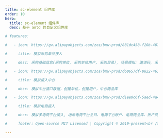 ```yaml
---
title: sc-element 组件库
order: 10
hero:
  title: sc-element 组件库
  desc: 基于 antd 的自定义组件库

# features:

#   - icon: https://gw.alipayobjects.com/zos/bmw-prod/881dc458-f20b-407b-947a-95104b5ec82b/k79dm8ih_w144_h144.png

#     title: 模拟采购单位接入

#     desc: 采购基础信息(采购单位, 采购单位用户, 采购目录), 场景模拟: 邀请码, 采购协议:(普通协议, 电商协议, 商品上下架)，订单，售后单

#   - icon: https://gw.alipayobjects.com/zos/bmw-prod/d60657df-0822-4631-9d7c-e7a869c2f21c/k79dmz3q_w126_h126.png

#     title: 模拟接入中台

#     desc: 模拟中台接口数据，创建单位，创建用户，中台商品库

#   - icon: https://gw.alipayobjects.com/zos/bmw-prod/d1ee0c6f-5aed-4a45-a507-339a4bfe076c/k7bjsocq_w144_h144.png

#     title: 模拟电商接入

#     desc: 模拟多电商平台接入, 场景电商平台品目、电商平台账户、电商商品库、账户商品库、电商订单、售后单

#     footer: Open-source MIT Licensed | Copyright © 2019-present<br />Powered by self

---
```

